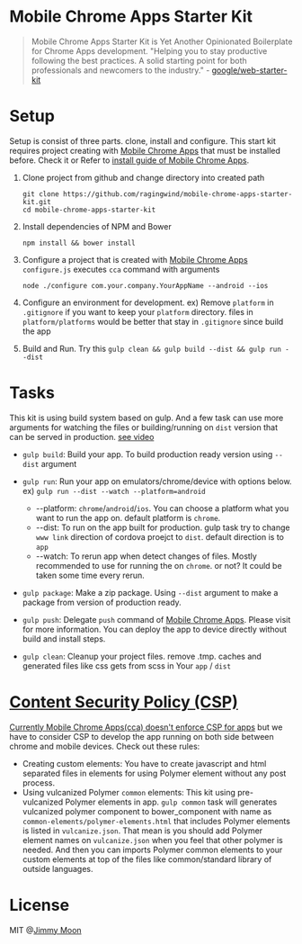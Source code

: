 # Mobile Chrome Apps Starter Kit

> Mobile Chrome Apps Starter Kit is Yet Another Opinionated Boilerplate for Chrome Apps development. "Helping you to stay productive following the best practices. A solid starting point for both professionals and newcomers to the industry." - [google/web-starter-kit](http://goo.gl/YNV3lb)

# Setup

Setup is consist of three parts. clone, install and configure. This start kit requires project creating with [Mobile Chrome Apps](http://goo.gl/nU5O6U) that must be installed before. Check it or Refer to [install guide of Mobile Chrome Apps](https://github.com/MobileChromeApps/mobile-chrome-apps/blob/master/docs/Installation.md). 

1. Clone project from github and change directory into created path
    
    ```
    git clone https://github.com/ragingwind/mobile-chrome-apps-starter-kit.git 
    cd mobile-chrome-apps-starter-kit
    ```

2. Install dependencies of NPM and Bower

    ```
    npm install && bower install
    ```

3. Configure a project that is created with [Mobile Chrome Apps](http://goo.gl/nU5O6U) `configure.js` executes `cca` command with arguments

    ```
    node ./configure com.your.company.YourAppName --android --ios
    ```

4. Configure an environment for development. ex) Remove `platform` in `.gitignore`  if you want to keep your `platform` directory. files in `platform/platforms` would be better that stay in `.gitignore` since build the app

5. Build and Run. Try this ```gulp clean && gulp build --dist && gulp run --dist```

# Tasks

This kit is using build system based on gulp. And a few task can use more arguments for watching the files or building/running on `dist` version that can be served in production. [see video](https://www.youtube.com/watch?v=aGmOzrnHjPM)

- `gulp build`: Build your app. To build production ready version using `--dist` argument
- `gulp run`: Run your app on emulators/chrome/device with options below. ex) ```gulp run --dist --watch --platform=android```
  - --platform: `chrome`/`android`/`ios`. You can choose a platform what you want to run the app on. default platform is `chrome`.
  - --dist: To run on the app built for production. gulp task try to change `www link` direction of cordova proejct to `dist`. default direction is to `app`
  - --watch: To rerun app when detect changes of files. Mostly recommended to use for running the on `chrome`. or not? It could be taken some time every rerun.
- `gulp package`: Make a zip package. Using `--dist` argument to make a package from version of production ready.

- `gulp push`: Delegate `push` command of [Mobile Chrome Apps](http://goo.gl/nU5O6U). Please visit for more information. You can deploy the app to device directly without build and install steps.

- `gulp clean`: Cleanup your project files. remove .tmp. caches and generated files like css gets from scss in Your `app` / `dist`

# [Content Security Policy (CSP)](http://goo.gl/8MiQmf)

[Currently Mobile Chrome Apps(cca) doesn't enforce CSP for apps](http://stackoverflow.com/questions/21940272/does-cordova-webview-violate-csp) but we have to consider CSP to develop the app running on both side between chrome and mobile devices. Check out these rules:

- Creating custom elements: You have to create javascript and html separated files in elements for using Polymer element without any post process.
- Using vulcanized Polymer `common` elements: This kit using pre-vulcanized Polymer elements in app. `gulp common` task will generates vulcanized polymer component to bower_component with name as `common-elements/polymer-elements.html` that includes Polymer elements is listed in `vulcanize.json`. That mean is you should add Polymer element names on `vulcanize.json` when you feel that other polymer is needed. And then you can imports Polymer common elements to your custom elements at top of the files like common/standard library of outside languages. 

# License

MIT @[Jimmy Moon](http://ragingwind.me)
